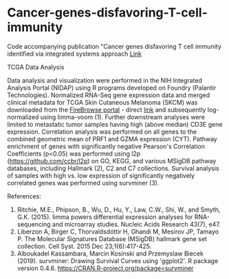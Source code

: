 # Cancer-genes-disfavoring-T-cell-immunity
Code accompanying publication "Cancer genes disfavoring T cell immunity identified via integrated systems approach [Link](https://www.sciencedirect.com/science/article/pii/S2211124722009627?via%3Dihub)

TCGA Data Analysis

Data analysis and visualization were performed in the NIH Integrated Analysis Portal (NIDAP) using R programs developed on Foundry (Palantir Technologies). Normalized RNA-Seq gene expression data and merged clinical metadata for TCGA Skin Cutaneous Melanoma (SKCM) was downloaded from the [FireBrowse portal](https://gdac.broadinstitute.org/) - direct [link](http://gdac.broadinstitute.org/runs/stddata__2016_01_28/data/SKCM/20160128/gdac.broadinstitute.org_SKCM.Merge_rnaseqv2__illuminahiseq_rnaseqv2__unc_edu__Level_3__RSEM_genes_normalized__data.Level_3.2016012800.0.0.tar.gz) and subsequently log-normalized using limma-voom (1).  Further downstream analyses were limited to metastatic tumor samples having high (above median) CD3E gene expression.  Correlation analysis was performed on all genes to the combined geometric mean of PRF1 and GZMA expression (CYT).  Pathway enrichment of genes with significantly negative Pearson's Correlation Coefficients (p<0.05) was performed using l2p (https://github.com/ccbr/l2p) on GO, KEGG, and various MSigDB pathway databases, including Hallmark (2), C2 and C7 collections.  Survival analysis of samples with high vs. low expression of significantly negatively correlated genes was performed using survminer (3).  

References:

1.	Ritchie, M.E., Phipson, B., Wu, D., Hu, Y., Law, C.W., Shi, W., and Smyth, G.K. (2015). limma powers differential expression analyses for RNA-sequencing and microarray studies. Nucleic Acids Research 43(7), e47.
2.	Liberzon A, Birger C, Thorvaldsdóttir H, Ghandi M, Mesirov JP, Tamayo P. The Molecular Signatures Database (MSigDB) hallmark gene set collection. Cell Syst. 2015 Dec 23;1(6):417-425.
3.	Alboukadel Kassambara, Marcin Kosinski and Przemyslaw Biecek (2019). survminer: Drawing Survival Curves using 'ggplot2'. R package version 0.4.6. https://CRAN.R-project.org/package=survminer

